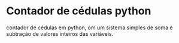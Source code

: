 # Contador de cédulas python
 contador de cédulas em python, om um sistema simples de soma e subtração de valores inteiros das variáveis.
